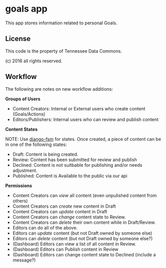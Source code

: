goals app
=========

This app stores information related to personal Goals.


License
-------

This code is the property of Tennessee Data Commons.

(c) 2016 all rights reserved.


Workflow
--------

The following are notes on new workflow additions:

**Groups of Users**

* Content Creators: Internal or External users who create content
  (Goals/Actions)
* Editors/Publishers: Internal users who can review and publish content


**Content States**

NOTE: Use [django-fsm](https://github.com/kmmbvnr/django-fsm) for states.
Once created, a piece of content can be in one of the following states:

* Draft: Content is being created.
* Review: Content has been submitted for review and publish
* Declined: Content is not suitbable for publishing and/or needs adjustment.
* Published: Content is Available to the public via our api


**Permissions**

* Content Creators can _view_ all content (even unpulished content from others)
* Content Creators can _create_ new content in Draft
* Content Creators can _update_ content in Draft
* Content Creators can _change_ content state to Review.
* Content Creators can _delete_ their own content while in Draft/Review.
* Editors can do all of the above.
* Editors can _update_ content (but not Draft owned by someone else)
* Editors can _delete_ content (but not Draft owned by someone else?)
* (Dashboard) Editors can view a list of all content in Review.
* (Dashboard) Editors can Publish content in Review
* (Dashboard) Editors can change content state to Declined (include a message?)
